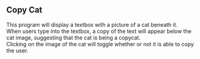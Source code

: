 ## Copy Cat
This program will display a textbox with a picture of a cat beneath it.  
When users type into the textbox, a copy of the text will appear below the cat image, suggesting that the cat is being a copycat.  
Clicking on the image of the cat will toggle whether or not it is able to copy the user.
